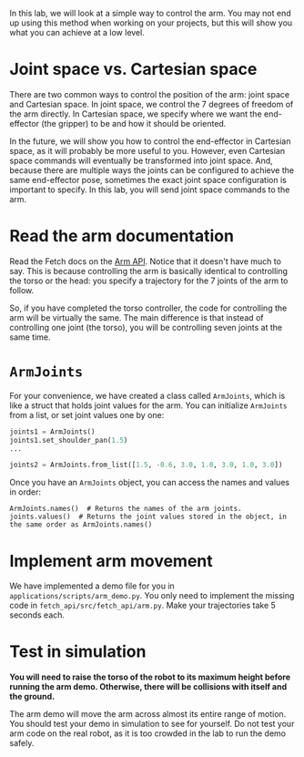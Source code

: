 In this lab, we will look at a simple way to control the arm.
You may not end up using this method when working on your projects, but this will show you what you can achieve at a low level.

# Joint space vs. Cartesian space
There are two common ways to control the position of the arm: joint space and Cartesian space.
In joint space, we control the 7 degrees of freedom of the arm directly.
In Cartesian space, we specify where we want the end-effector (the gripper) to be and how it should be oriented.

In the future, we will show you how to control the end-effector in Cartesian space, as it will probably be more useful to you.
However, even Cartesian space commands will eventually be transformed into joint space.
And, because there are multiple ways the joints can be configured to achieve the same end-effector pose, sometimes the exact joint space configuration is important to specify.
In this lab, you will send joint space commands to the arm.

# Read the arm documentation
Read the Fetch docs on the [Arm API](http://docs.fetchrobotics.com/api_overview.html#arm-and-torso).
Notice that it doesn't have much to say.
This is because controlling the arm is basically identical to controlling the torso or the head: you specify a trajectory for the 7 joints of the arm to follow.

So, if you have completed the torso controller, the code for controlling the arm will be virtually the same.
The main difference is that instead of controlling one joint (the torso), you will be controlling seven joints at the same time.

# `ArmJoints`
For your convenience, we have created a class called `ArmJoints`, which is like a struct that holds joint values for the arm.
You can initialize `ArmJoints` from a list, or set joint values one by one:
```py
joints1 = ArmJoints()
joints1.set_shoulder_pan(1.5)
...

joints2 = ArmJoints.from_list([1.5, -0.6, 3.0, 1.0, 3.0, 1.0, 3.0])
```

Once you have an `ArmJoints` object, you can access the names and values in order:
```
ArmJoints.names()  # Returns the names of the arm joints.
joints.values()  # Returns the joint values stored in the object, in the same order as ArmJoints.names()
```

# Implement arm movement
We have implemented a demo file for you in `applications/scripts/arm_demo.py`.
You only need to implement the missing code in `fetch_api/src/fetch_api/arm.py`.
Make your trajectories take 5 seconds each.

# Test in simulation
**You will need to raise the torso of the robot to its maximum height before running the arm demo.
Otherwise, there will be collisions with itself and the ground.**

The arm demo will move the arm across almost its entire range of motion.
You should test your demo in simulation to see for yourself.
Do not test your arm code on the real robot, as it is too crowded in the lab to run the demo safely.